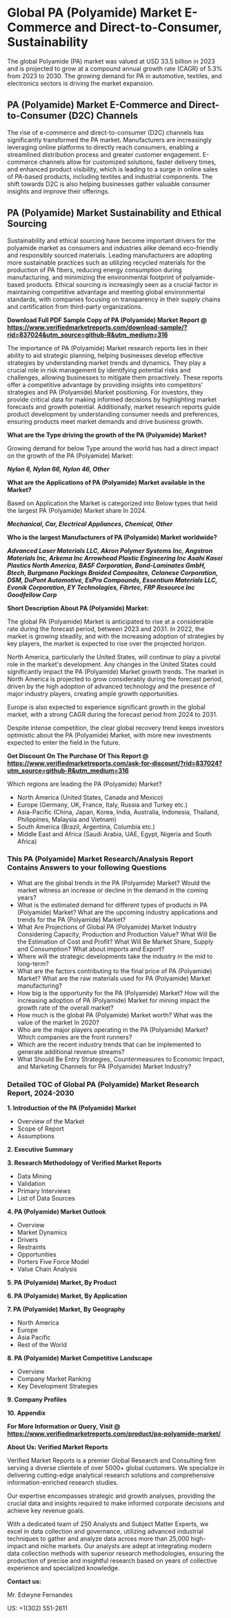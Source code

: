 <h1>Global PA (Polyamide) Market E-Commerce and Direct-to-Consumer, Sustainability</h1><p class=""><p>The global Polyamide (PA) market was valued at USD 33.5 billion in 2023 and is projected to grow at a compound annual growth rate (CAGR) of 5.3% from 2023 to 2030. The growing demand for PA in automotive, textiles, and electronics sectors is driving the market expansion.</p><h2>PA (Polyamide) Market E-Commerce and Direct-to-Consumer (D2C) Channels</h2><p>The rise of e-commerce and direct-to-consumer (D2C) channels has significantly transformed the PA market. Manufacturers are increasingly leveraging online platforms to directly reach consumers, enabling a streamlined distribution process and greater customer engagement. E-commerce channels allow for customized solutions, faster delivery times, and enhanced product visibility, which is leading to a surge in online sales of PA-based products, including textiles and industrial components. The shift towards D2C is also helping businesses gather valuable consumer insights and improve their offerings.</p><h2>PA (Polyamide) Market Sustainability and Ethical Sourcing</h2><p>Sustainability and ethical sourcing have become important drivers for the polyamide market as consumers and industries alike demand eco-friendly and responsibly sourced materials. Leading manufacturers are adopting more sustainable practices such as utilizing recycled materials for the production of PA fibers, reducing energy consumption during manufacturing, and minimizing the environmental footprint of polyamide-based products. Ethical sourcing is increasingly seen as a crucial factor in maintaining competitive advantage and meeting global environmental standards, with companies focusing on transparency in their supply chains and certification from third-party organizations.</p></p><p class=""><strong>Download Full PDF Sample Copy of PA (Polyamide) Market Report @ <a href="https://www.verifiedmarketreports.com/download-sample/?rid=837024&utm_source=github-R&utm_medium=316" target="_blank">https://www.verifiedmarketreports.com/download-sample/?rid=837024&utm_source=github-R&utm_medium=316</a></strong></p><p>The importance of&nbsp;PA (Polyamide) Market research reports lies in their ability to aid strategic planning, helping businesses develop effective strategies by understanding market trends and dynamics. They play a crucial role in risk management by identifying potential risks and challenges, allowing businesses to mitigate them proactively. These reports offer a competitive advantage by providing insights into competitors' strategies and PA (Polyamide) Market positioning. For investors, they provide critical data for making informed decisions by highlighting market forecasts and growth potential. Additionally, market research reports guide product development by understanding consumer needs and preferences, ensuring products meet market demands and drive business growth.</p><p><strong>What are the&nbsp;Type driving the growth of the PA (Polyamide) Market?</strong></p><p id="" class="">Growing demand for below Type around the world has had a direct impact on the growth of the PA (Polyamide) Market:</p><p class=""><em><strong> Nylon 6, Nylon 66, Nylon 46, Other</strong></em></p><p class=""><strong>What are the&nbsp;Applications&nbsp;of PA (Polyamide) Market available in the Market?</strong></p><p id="" class="">Based on Application the Market is categorized into Below types that held the largest PA (Polyamide) Market share In 2024.</p><p class=""><em><strong> Mechanical, Car, Electrical Appliances, Chemical, Other</strong></em></p><p class=""><strong>Who is the largest Manufacturers of PA (Polyamide) Market worldwide?</strong></p><p><em><strong> Advanced Laser Materials LLC, Akron Polymer Systems Inc, Angstron Materials Inc, Arkema Inc Arrowhead Plastic Engineering Inc Asahi Kasei Plastics North America, BASF Corporation, Bond-Laminates GmbH, Btech, Burgmann Packings Braided Composites, Celanese Corporation, DSM, DuPont Automotive, EsPro Compounds, Essentium Materials LLC, Evonik Corporation, EY Technologies, Fibrtec, FRP Resource Inc Goodfellow Corp</strong></em></p><p id="" class=""><strong>Short Description About PA (Polyamide) Market:</strong></p><p>The global PA (Polyamide) Market is anticipated to rise at a considerable rate during the forecast period, between 2023 and 2031. In 2022, the market is growing steadily, and with the increasing adoption of strategies by key players, the market is expected to rise over the projected horizon.</p><p>North America, particularly the United States, will continue to play a pivotal role in the market's development. Any changes in the United States could significantly impact the PA (Polyamide) Market growth trends. The market in North America is projected to grow considerably during the forecast period, driven by the high adoption of advanced technology and the presence of major industry players, creating ample growth opportunities.</p><p>Europe is also expected to experience significant growth in the global market, with a strong CAGR during the forecast period from 2024 to 2031.</p><p>Despite intense competition, the clear global recovery trend keeps investors optimistic about the PA (Polyamide) Market, with more new investments expected to enter the field in the future.</p><p id="" class=""><strong>Get Discount On The Purchase Of This Report @ <a href="https://www.verifiedmarketreports.com/ask-for-discount/?rid=837024?utm_source=github-R&utm_medium=316" target="_blank">https://www.verifiedmarketreports.com/ask-for-discount/?rid=837024?utm_source=github-R&utm_medium=316</a></strong></p><p class="">Which regions are leading the PA (Polyamide) Market?</p><ul><li>North America (United States, Canada and Mexico)</li><li>Europe (Germany, UK, France, Italy, Russia and Turkey etc.)</li><li>Asia-Pacific (China, Japan, Korea, India, Australia, Indonesia, Thailand, Philippines, Malaysia and Vietnam)</li><li>South America (Brazil, Argentina, Columbia etc.)</li><li>Middle East and Africa (Saudi Arabia, UAE, Egypt, Nigeria and South Africa)</li></ul><h3 id="" class="">This PA (Polyamide) Market Research/Analysis Report Contains Answers to your following Questions</h3><ul><li>What are the global trends in the PA (Polyamide) Market? Would the market witness an increase or decline in the demand in the coming years?</li><li>What is the estimated demand for different types of products in PA (Polyamide) Market? What are the upcoming industry applications and trends for the PA (Polyamide) Market?</li><li>What Are Projections of Global PA (Polyamide) Market Industry Considering Capacity, Production and Production Value? What Will Be the Estimation of Cost and Profit? What Will Be Market Share, Supply and Consumption? What about imports and Export?</li><li>Where will the strategic developments take the industry in the mid to long-term?</li><li>What are the factors contributing to the final price of PA (Polyamide) Market? What are the raw materials used for PA (Polyamide) Market manufacturing?</li><li>How big is the opportunity for the PA (Polyamide) Market? How will the increasing adoption of PA (Polyamide) Market for mining impact the growth rate of the overall market?</li><li>How much is the global PA (Polyamide) Market worth? What was the value of the market In 2020?</li><li>Who are the major players operating in the PA (Polyamide) Market? Which companies are the front runners?</li><li>Which are the recent industry trends that can be implemented to generate additional revenue streams?</li><li>What Should Be Entry Strategies, Countermeasures to Economic Impact, and Marketing Channels for PA (Polyamide) Market Industry?</li></ul><h3 id="" class="">Detailed TOC of Global PA (Polyamide) Market Research Report, 2024-2030</h3><p id="" class=""><strong>1. Introduction of the PA (Polyamide) Market</strong></p><ul><li>Overview of the Market</li><li>Scope of Report</li><li>Assumptions</li></ul><p id="" class=""><strong>2. Executive Summary</strong></p><p id="" class=""><strong>3. Research Methodology of Verified Market Reports</strong></p><ul><li>Data Mining</li><li>Validation</li><li>Primary Interviews</li><li>List of Data Sources</li></ul><p id="" class=""><strong>4. PA (Polyamide) Market Outlook</strong></p><ul><li>Overview</li><li>Market Dynamics</li><li>Drivers</li><li>Restraints</li><li>Opportunities</li><li>Porters Five Force Model</li><li>Value Chain Analysis</li></ul><p id="" class=""><strong>5. PA (Polyamide) Market, By Product</strong></p><p id="" class=""><strong>6. PA (Polyamide) Market, By Application</strong></p><p id="" class=""><strong>7. PA (Polyamide) Market, By Geography</strong></p><ul><li>North America</li><li>Europe</li><li>Asia Pacific</li><li>Rest of the World</li></ul><p id="" class=""><strong>8. PA (Polyamide) Market Competitive Landscape</strong></p><ul><li>Overview</li><li>Company Market Ranking</li><li>Key Development Strategies</li></ul><p id="" class=""><strong>9. Company Profiles</strong></p><p id="" class=""><strong>10. Appendix</strong></p><p id="" class=""><strong>For More Information or Query, Visit @ <a href="https://www.verifiedmarketreports.com/product/pa-polyamide-market/" target="_blank">https://www.verifiedmarketreports.com/product/pa-polyamide-market/</a></strong></p><p id="" class=""><strong>About Us: Verified Market Reports</strong></p><p id="" class="">Verified Market Reports is a premier Global Research and Consulting firm serving a diverse clientele of over 5000+ global customers. We specialize in delivering cutting-edge analytical research solutions and comprehensive information-enriched research studies.</p><p id="" class="">Our expertise encompasses strategic and growth analyses, providing the crucial data and insights required to make informed corporate decisions and achieve key revenue goals.</p><p id="" class="">With a dedicated team of 250 Analysts and Subject Matter Experts, we excel in data collection and governance, utilizing advanced industrial techniques to gather and analyze data across more than 25,000 high-impact and niche markets. Our analysts are adept at integrating modern data collection methods with superior research methodologies, ensuring the production of precise and insightful research based on years of collective experience and specialized knowledge.</p><p id="" class=""><strong>Contact us:</strong></p><p id="" class="">Mr. Edwyne Fernandes</p><p id="" class="">US: +1(302) 551-2611</p>